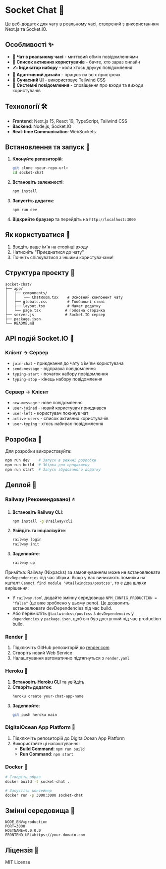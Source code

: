 # Socket Chat 💬

Це веб-додаток для чату в реальному часі, створений з використанням Next.js та Socket.IO.

## Особливості ✨

- 🔄 **Чат в реальному часі** - миттєвий обмін повідомленнями
- 👥 **Список активних користувачів** - бачте, хто зараз онлайн
- ✍️ **Індикатор набору** - коли хтось друкує повідомлення
- 📱 **Адаптивний дизайн** - працює на всіх пристроях
- 🎨 **Сучасний UI** - використовує Tailwind CSS
- 🔔 **Системні повідомлення** - сповіщення про входи та виходи користувачів

## Технології 🛠️

- **Frontend**: Next.js 15, React 19, TypeScript, Tailwind CSS
- **Backend**: Node.js, Socket.IO
- **Real-time Communication**: WebSockets

## Встановлення та запуск 🚀

1. **Клонуйте репозиторій**:

   ```bash
   git clone <your-repo-url>
   cd socket-chat
   ```

2. **Встановіть залежності**:

   ```bash
   npm install
   ```

3. **Запустіть додаток**:

   ```bash
   npm run dev
   ```

4. **Відкрийте браузер** та перейдіть на `http://localhost:3000`

## Як користуватися 📖

1. Введіть ваше ім'я на сторінці входу
2. Натисніть "Приєднатися до чату"
3. Почніть спілкуватися з іншими користувачами!

## Структура проєкту 📁

```
socket-chat/
├── app/
│   ├── components/
│   │   └── ChatRoom.tsx    # Основний компонент чату
│   ├── globals.css         # Глобальні стилі
│   ├── layout.tsx          # Макет додатку
│   └── page.tsx           # Головна сторінка
├── server.js              # Socket.IO сервер
├── package.json
└── README.md
```

## API подій Socket.IO 🔌

### Клієнт → Сервер

- `join-chat` - приєднання до чату з ім'ям користувача
- `send-message` - відправка повідомлення
- `typing-start` - початок набору повідомлення
- `typing-stop` - кінець набору повідомлення

### Сервер → Клієнт

- `new-message` - нове повідомлення
- `user-joined` - новий користувач приєднався
- `user-left` - користувач покинув чат
- `active-users` - список активних користувачів
- `user-typing` - хтось набирає повідомлення

## Розробка 🔧

Для розробки використовуйте:

```bash
npm run dev    # Запуск в режимі розробки
npm run build  # Збірка для продакшену
npm run start  # Запуск збудованого додатку
```

## Деплой 🚀

### Railway (Рекомендовано) ⭐

1. **Встановіть Railway CLI**:

   ```bash
   npm install -g @railway/cli
   ```

2. **Увійдіть та ініціалізуйте**:

   ```bash
   railway login
   railway init
   ```

3. **Задеплойте**:
   ```bash
   railway up
   ```

Примітка: Railway (Nixpacks) за замовчуванням може не встановлювати `devDependencies` під час збірки. Якщо у вас виникають помилки на кшталт `Cannot find module '@tailwindcss/postcss'`, то є два шляхи вирішення:

- У `railway.toml` додайте змінну середовища `NPM_CONFIG_PRODUCTION = "false"` (це вже зроблено у цьому репо). Це дозволить встановлювати devDependencies під час build.
- Або перемістіть `@tailwindcss/postcss` з `devDependencies` у `dependencies` у `package.json`, щоб він був доступний під час production build.

### Render 🌟

1. Підключіть GitHub репозиторій до [render.com](https://render.com)
2. Створіть новий Web Service
3. Налаштування автоматично підтягнуться з `render.yaml`

### Heroku 💎

1. **Встановіть Heroku CLI** та увійдіть
2. **Створіть додаток**:
   ```bash
   heroku create your-chat-app-name
   ```
3. **Задеплойте**:
   ```bash
   git push heroku main
   ```

### DigitalOcean App Platform 🌊

1. Підключіть репозиторій до DigitalOcean App Platform
2. Використайте ці налаштування:
   - **Build Command**: `npm run build`
   - **Run Command**: `npm start`

### Docker 🐳

```bash
# Створіть образ
docker build -t socket-chat .

# Запустіть контейнер
docker run -p 3000:3000 socket-chat
```

## Змінні середовища 🔧

```env
NODE_ENV=production
PORT=3000
HOSTNAME=0.0.0.0
FRONTEND_URL=https://your-domain.com
```

## Ліцензія 📝

MIT License
